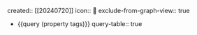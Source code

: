 created:: [[20240720]]
icon:: 📄
exclude-from-graph-view:: true

- {{query (property tags)}}
  query-table:: true